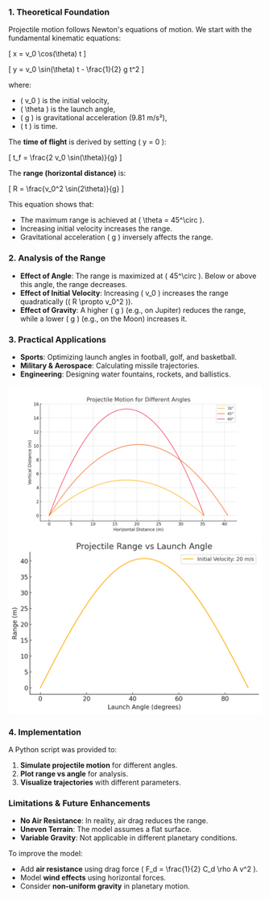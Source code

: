 ### **1. Theoretical Foundation**  
Projectile motion follows Newton's equations of motion. We start with the fundamental kinematic equations:  

\[
x = v_0 \cos(\theta) t
\]

\[
y = v_0 \sin(\theta) t - \frac{1}{2} g t^2
\]

where:  
- \( v_0 \) is the initial velocity,  
- \( \theta \) is the launch angle,  
- \( g \) is gravitational acceleration (9.81 m/s²),  
- \( t \) is time.

The **time of flight** is derived by setting \( y = 0 \):

\[
t_f = \frac{2 v_0 \sin(\theta)}{g}
\]

The **range (horizontal distance)** is:

\[
R = \frac{v_0^2 \sin(2\theta)}{g}
\]

This equation shows that:
- The maximum range is achieved at \( \theta = 45^\circ \).
- Increasing initial velocity increases the range.
- Gravitational acceleration \( g \) inversely affects the range.

### **2. Analysis of the Range**  
- **Effect of Angle**: The range is maximized at \( 45^\circ \). Below or above this angle, the range decreases.  
- **Effect of Initial Velocity**: Increasing \( v_0 \) increases the range quadratically (\( R \propto v_0^2 \)).  
- **Effect of Gravity**: A higher \( g \) (e.g., on Jupiter) reduces the range, while a lower \( g \) (e.g., on the Moon) increases it.

### **3. Practical Applications**  
- **Sports**: Optimizing launch angles in football, golf, and basketball.  
- **Military & Aerospace**: Calculating missile trajectories.  
- **Engineering**: Designing water fountains, rockets, and ballistics.

![projectile_motion](../../_pics/projectile_motion.png)
![projectileRange](../../_pics/projectileRange.png)


### **4. Implementation**  
A Python script was provided to:
1. **Simulate projectile motion** for different angles.
2. **Plot range vs angle** for analysis.
3. **Visualize trajectories** with different parameters.

### **Limitations & Future Enhancements**  
- **No Air Resistance**: In reality, air drag reduces the range.  
- **Uneven Terrain**: The model assumes a flat surface.  
- **Variable Gravity**: Not applicable in different planetary conditions.  

To improve the model:
- Add **air resistance** using drag force \( F_d = \frac{1}{2} C_d \rho A v^2 \).
- Model **wind effects** using horizontal forces.
- Consider **non-uniform gravity** in planetary motion.
